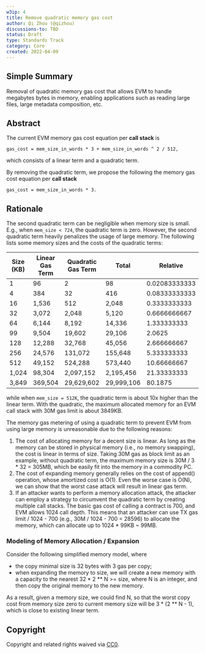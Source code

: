 ```yaml
---
w3ip: 4
title: Remove quadratic memory gas cost
author: Qi Zhou (@qizhou)
discussions-to: TBD
status: Draft
type: Standards Track
category: Core
created: 2022-04-09
---
```


## Simple Summary

Removal of quadratic memory gas cost that allows EVM to handle megabytes bytes in memory, enabling applications such as reading large files, large metadata composition, etc.

## Abstract
The current EVM memory gas cost equation per **call stack** is
```
gas_cost = mem_size_in_words * 3 + mem_size_in_words ^ 2 / 512,
```
which consists of a linear term and a quadratic term.

By removing the quadratic term, we propose the following the memory gas cost equation per **call stack**
```
gas_cost = mem_size_in_words * 3.
```


## Rationale
The second quadratic term can be negligible when memory size is small.  E.g., when `mem_size < 724`, the quadratic term is zero.  However, the second quadratic term heavily penalizes the usage of large memory.  The following lists some memory sizes and the costs of the quadratic terms:

Size (KB) | Linear Gas Term | Quadratic Gas Term | Total | Relative
-- | -- | -- | -- | --
1 | 96 | 2 | 98 | 0.02083333333
4 | 384 | 32 | 416 | 0.08333333333
16 | 1,536 | 512 | 2,048 | 0.3333333333
32 | 3,072 | 2,048 | 5,120 | 0.6666666667
64 | 6,144 | 8,192 | 14,336 | 1.333333333
99 | 9,504 | 19,602 | 29,106 | 2.0625
128 | 12,288 | 32,768 | 45,056 | 2.666666667
256 | 24,576 | 131,072 | 155,648 | 5.333333333
512 | 49,152 | 524,288 | 573,440 | 10.66666667
1,024 | 98,304 | 2,097,152 | 2,195,456 | 21.33333333
3,849 | 369,504 | 29,629,602 | 29,999,106 | 80.1875

while when `mem_size = 512K`, the quadratic term is about 10x higher than the linear term.  With the quadratic, the maximum allocated memory for an EVM call stack with 30M gas limit is about 3849KB.

The memory gas metering of using a quadratic term to prevent EVM from using large memory is unreasonable due to the following reasons:
1. The cost of allocating memory for a decent size is linear.  As long as the memory can be stored in physical memory (i.e., no memory swapping), the cost is linear in terms of size.  Taking 30M gas as block limit as an example, without quadratic term, the maximum memory size is 30M / 3 * 32 = 305MB, which be easily fit into the memory in a commodity PC.
2. The cost of expanding memory generally relies on the cost of append() operation, whose amortized cost is O(1).  Even the worse case is O(N), we can show that the worst case attack will result in linear gas term.
3. If an attacker wants to perform a memory allocation attack, the attacker can employ a strategy to circumvent the quadratic term by creating multiple call stacks.  The basic gas cost of calling a contract is 700, and EVM allows 1024 call depth.  This means that an attacker can use TX gas limit / 1024 - 700 (e.g., 30M / 1024 - 700 = 28596) to allocate the memory, which can allocate up to 1024 * 99KB ~ 99MB.

### Modeling of Memory Allocation / Expansion
Consider the following simplified memory model, where
- the copy minimal size is 32 bytes with 3 gas per copy;
- when expanding the memory to size, we will create a new memory with a capacity to the nearest 32 * 2 ** N >= size, where N is an integer, and then copy the original memory to the new memory.

As a result, given a memory size, we could find N, so that the worst copy cost from memory size zero to current memory size will be 3 * (2 ** N - 1), which is close to existing linear term.

## Copyright

Copyright and related rights waived via [CC0](https://creativecommons.org/publicdomain/zero/1.0/).
